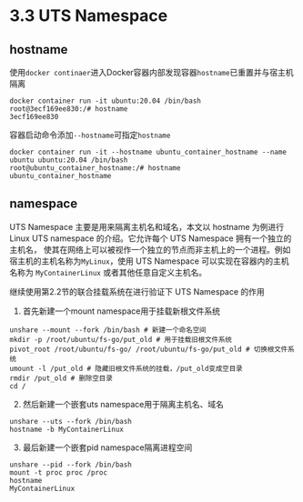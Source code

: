 # 3.3 UTS Namespace

## hostname

使用`docker continaer`进入Docker容器内部发现容器`hostname`已重置并与宿主机隔离

```
docker container run -it ubuntu:20.04 /bin/bash
root@3ecf169ee830:/# hostname
3ecf169ee830
```

容器启动命令添加`--hostname`可指定`hostname`

```
docker container run -it --hostname ubuntu_container_hostname --name ubuntu ubuntu:20.04 /bin/bash
root@ubuntu_container_hostname:/# hostname
ubuntu_container_hostname
```

## namespace

UTS Namespace 主要是用来隔离主机名和域名，本文以 hostname 为例进行 Linux UTS namespace 的介绍。它允许每个 UTS Namespace 拥有一个独立的主机名， 使其在网络上可以被视作一个独立的节点而非主机上的一个进程。例如宿主机的主机名称为`MyLinux`，使用 UTS Namespace 可以实现在容器内的主机名称为 `MyContainerLinux` 或者其他任意自定义主机名。

继续使用第2.2节的联合挂载系统在进行验证下 UTS Namespace 的作用

1. 首先新建一个mount namespace用于挂载新根文件系统

```
unshare --mount --fork /bin/bash # 新建一个命名空间
mkdir -p /root/ubuntu/fs-go/put_old # 用于挂载旧根文件系统
pivot_root /root/ubuntu/fs-go/ /root/ubuntu/fs-go/put_old # 切换根文件系统
umount -l /put_old # 隐藏旧根文件系统的挂载，/put_old变成空目录
rmdir /put_old # 删除空目录
cd /
```

2. 然后新建一个嵌套uts namespace用于隔离主机名、域名

```
unshare --uts --fork /bin/bash
hostname -b MyContainerLinux
```

3. 最后新建一个嵌套pid namespace隔离进程空间

```
unshare --pid --fork /bin/bash
mount -t proc proc /proc
hostname
MyContainerLinux
```

